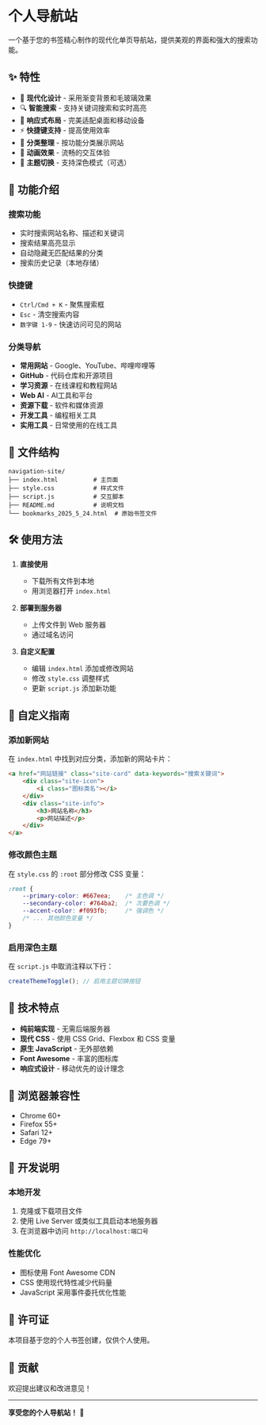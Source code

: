 # 个人导航站

一个基于您的书签精心制作的现代化单页导航站，提供美观的界面和强大的搜索功能。

## ✨ 特性

- 🎨 **现代化设计** - 采用渐变背景和毛玻璃效果
- 🔍 **智能搜索** - 支持关键词搜索和实时高亮
- 📱 **响应式布局** - 完美适配桌面和移动设备
- ⚡ **快捷键支持** - 提高使用效率
- 🎯 **分类整理** - 按功能分类展示网站
- 💫 **动画效果** - 流畅的交互体验
- 🌙 **主题切换** - 支持深色模式（可选）

## 🚀 功能介绍

### 搜索功能
- 实时搜索网站名称、描述和关键词
- 搜索结果高亮显示
- 自动隐藏无匹配结果的分类
- 搜索历史记录（本地存储）

### 快捷键
- `Ctrl/Cmd + K` - 聚焦搜索框
- `Esc` - 清空搜索内容
- `数字键 1-9` - 快速访问可见的网站

### 分类导航
- **常用网站** - Google、YouTube、哔哩哔哩等
- **GitHub** - 代码仓库和开源项目
- **学习资源** - 在线课程和教程网站
- **Web AI** - AI工具和平台
- **资源下载** - 软件和媒体资源
- **开发工具** - 编程相关工具
- **实用工具** - 日常使用的在线工具

## 📁 文件结构

```
navigation-site/
├── index.html          # 主页面
├── style.css           # 样式文件
├── script.js           # 交互脚本
├── README.md           # 说明文档
└── bookmarks_2025_5_24.html  # 原始书签文件
```

## 🛠️ 使用方法

1. **直接使用**
   - 下载所有文件到本地
   - 用浏览器打开 `index.html`

2. **部署到服务器**
   - 上传文件到 Web 服务器
   - 通过域名访问

3. **自定义配置**
   - 编辑 `index.html` 添加或修改网站
   - 修改 `style.css` 调整样式
   - 更新 `script.js` 添加新功能

## 🎨 自定义指南

### 添加新网站
在 `index.html` 中找到对应分类，添加新的网站卡片：

```html
<a href="网站链接" class="site-card" data-keywords="搜索关键词">
    <div class="site-icon">
        <i class="图标类名"></i>
    </div>
    <div class="site-info">
        <h3>网站名称</h3>
        <p>网站描述</p>
    </div>
</a>
```

### 修改颜色主题
在 `style.css` 的 `:root` 部分修改 CSS 变量：

```css
:root {
    --primary-color: #667eea;    /* 主色调 */
    --secondary-color: #764ba2;  /* 次要色调 */
    --accent-color: #f093fb;     /* 强调色 */
    /* ... 其他颜色变量 */
}
```

### 启用深色主题
在 `script.js` 中取消注释以下行：

```javascript
createThemeToggle(); // 启用主题切换按钮
```

## 🌟 技术特点

- **纯前端实现** - 无需后端服务器
- **现代 CSS** - 使用 CSS Grid、Flexbox 和 CSS 变量
- **原生 JavaScript** - 无外部依赖
- **Font Awesome** - 丰富的图标库
- **响应式设计** - 移动优先的设计理念

## 📱 浏览器兼容性

- Chrome 60+
- Firefox 55+
- Safari 12+
- Edge 79+

## 🔧 开发说明

### 本地开发
1. 克隆或下载项目文件
2. 使用 Live Server 或类似工具启动本地服务器
3. 在浏览器中访问 `http://localhost:端口号`

### 性能优化
- 图标使用 Font Awesome CDN
- CSS 使用现代特性减少代码量
- JavaScript 采用事件委托优化性能

## 📄 许可证

本项目基于您的个人书签创建，仅供个人使用。

## 🤝 贡献

欢迎提出建议和改进意见！

---

**享受您的个人导航站！** 🎉 